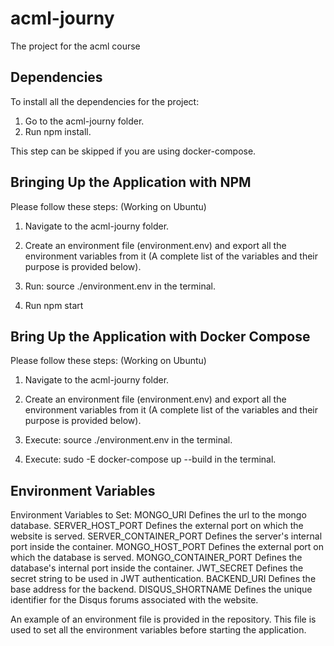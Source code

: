 # acml-journy
The project for the acml course

## Dependencies
To install all the dependencies for the project:
1. Go to the acml-journy folder.
2. Run npm install.

This step can be skipped if you are using docker-compose.

## Bringing Up the Application with NPM
Please follow these steps: (Working on Ubuntu)
1. Navigate to the acml-journy folder.

2. Create an environment file (environment.env) and export all the environment variables from it (A complete list of the variables and their purpose is provided below).

3. Run: source ./environment.env in the terminal.

4. Run npm start

## Bring Up the Application with Docker Compose
Please follow these steps: (Working on Ubuntu)
1. Navigate to the acml-journy folder.

2. Create an environment file (environment.env) and export all the environment variables from it (A complete list of the variables and their purpose is provided below).

3. Execute: source ./environment.env in the terminal.

4. Execute: sudo -E docker-compose up --build in the terminal.

## Environment Variables
Environment Variables to Set:
MONGO_URI	Defines the url to the mongo database.
SERVER_HOST_PORT	Defines the external port on which the website is served.
SERVER_CONTAINER_PORT	Defines the server's internal port inside the container.
MONGO_HOST_PORT     Defines the external port on which the database is served.
MONGO_CONTAINER_PORT    Defines the database's internal port inside the container.
JWT_SECRET      Defines the secret string to be used in JWT authentication.
BACKEND_URI	Defines the base address for the backend.
DISQUS_SHORTNAME Defines the unique identifier for the Disqus forums associated with the website.

An example of an environment file is provided in the repository. This file is used to set all the environment variables before starting the application.
